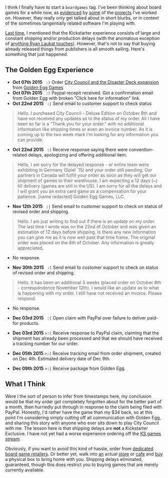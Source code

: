 I think I finally have to start a `boardgames` tag. I've been thinking about board games for a while now, as [evidenced](https://github.com/Inaimathi/deal) by [some](https://github.com/Inaimathi/all-boardgames-ever) of the [projects](https://github.com/Inaimathi/kicktracker) I've worked on. However, they really only get talked about in short blurbs, or in context of the sometimes tangentially related software I'm playing with.

[Last time](http://langnostic.inaimathi.ca/posts/delays), I mentioned that the Kickstarter experience consists of large and constant shipping and/or production delays (with the anomalous exception of [anything Ryan Laukat touches](http://www.redravengames.com/)). However, that's not to say that buying already released things from publishers is all smooth sailing. Here's something that just happened.

## The Golden Egg Experience

- **Oct 07th 2015** ` :)` Order [City Council and the Disaster Deck expansion](http://www.goldenegggames.com/#!city-council/c20cg) from [Golden Egg Games](http://www.goldenegggames.com/)
- **Oct 07th 2015** ` :)` Paypal recepit received. Got a confirmation email from Golden Egg with broken "Click here for information" link.
- **Oct 22nd 2015** ` :|` Send email to customer support to check status

> Hello. I purchased City Council - Deluxe Edition on October 8th and have not received any updates as to the status of my order. All I have seen so far is a "Thank you for your order." with no additional information like shipping times or even an invoice number. As it is coming up to the two week mark I'm looking for any information you can provide.

- **Oct 22nd 2015** ` :)` Receive response saying there were convention-related delays, apologizing and offering additional item.

> Hello,
> I am sorry for the delayed response - or entire team were exhibiting in Germany (Spiel `15) and your order still pending.
> Our partners in Canada will fulfill your order as soon as they will get our shipment of games to their warehouse.
> I am expecting a 12 days (~) till delivery (games are still in the US).
> I am sorry for all the delays and I will grant you an extra card game as a compensation for your patience.
> [name redacted]
> Golden Egg Games, LLC.

- **Nov 12th 2015** ` :|` Send email to customer support to check on status of revised order and shipping.

> Hello.
> I am just writing to find out if there is an update on my order. The last time I wrote was on the 22nd of October and was given an estimation of 12 days before shipping.  Is there any new information you can give me as it is now well past that time frame.  The original order was placed on the 8th of October.
> Any information is greatly appreciated,

- No response.

- **Nov 30th 2015** ` :(` Send email to customer support to check on status of revised order and shipping.

> Hello.
> It has been an additional 3 weeks (placed order on October 8th - correspondence November 12th).  I would like an update as to what is happening with my order.  I still have not received an invoice.
> Please respond.

- No response.

- **Dec 03rd 2015** ` :(` Open claim with PayPal over failure to deliver paid-for products.
- **Dec 03rd 2015** `>:(` Receive response to PayPal claim, claiming that the shipment has already been processed and that we should have received a tracking number for our order.
- **Dec 05th 2015** `>:(` Receive tracking email from order shipment, created on Dec 4th. Estimated delivery date of Dec 9th.
- **Dec 09th 2015** `>:|` Receive package from Golden Egg.

## What I Think

Were I the sort of person to infer from timestamps here, my conclusion would be that my order got completely forgotten about for the better part of a month, then hurriedly put through in response to the claim being filed with PayPal. Honestly, I'd rather have the game than my $34 back, so at this point I'm considering simply cutting off all communication with Golden Egg, and sharing this story with anyone who ever sits down to play City Council with me. The lesson here is that shipping delays are **not** a Kickstarter Exclusive. I have not yet had a worse experience ordering off the [KS games stream](http://kicktracker.inaimathi.ca/board-games).

Obviously, if you want to avoid this kind of hassle, order from [dedicated board game retailers](http://www.greatboardgames.ca/). Or better yet, walk into [an](http://bayfieldmall.ca/mall-directory/sir-games-a-lot) actual [store](http://store.401games.ca/) or [cafe](http://www.snakesandlattes.com/) and [buy](http://castleboardgames.com/) a physical box to bring home with you. Shipping delays eliminated, guaranteed, though this does restrict you to buying games that are merely currently available.
